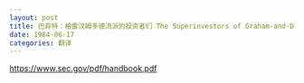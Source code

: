 ```yaml
---
layout: post
title: 巴菲特：格雷汉姆多德流派的投资者们 The Superinvestors of Graham-and-Doddsville
date: 1984-06-17
categories: 翻译
---
```




https://www.sec.gov/pdf/handbook.pdf